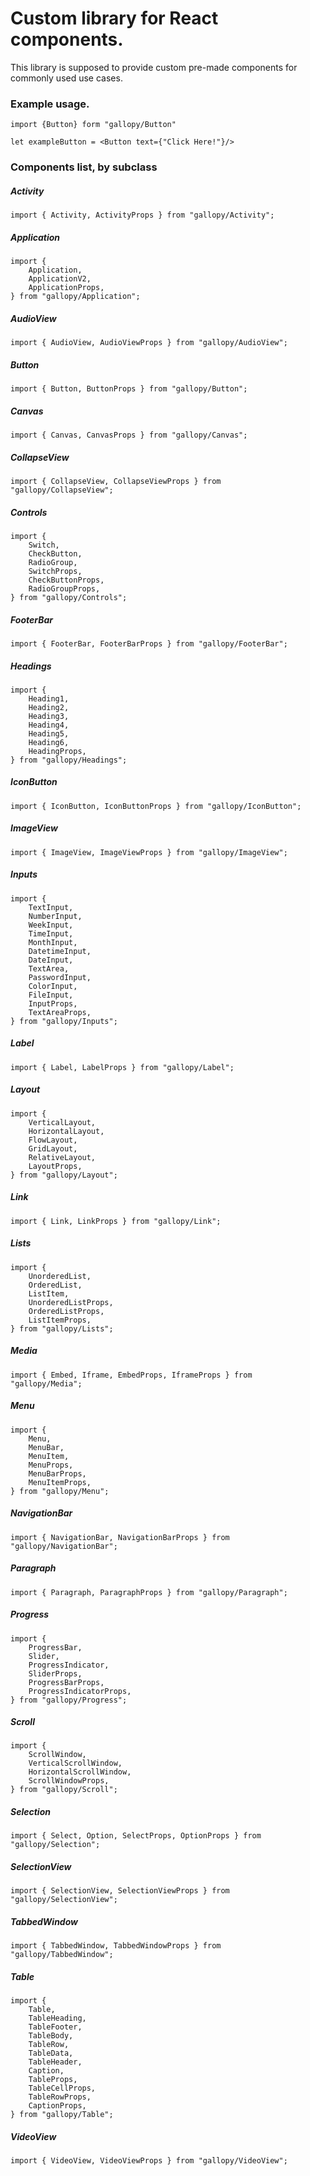 # Custom library for React components.

This library is supposed to provide custom pre-made components for commonly used use cases.

### Example usage.

```tsx
import {Button} form "gallopy/Button"

let exampleButton = <Button text={"Click Here!"}/>
```

### Components list, by subclass

##### Activity

```tsx
import { Activity, ActivityProps } from "gallopy/Activity";
```

##### Application

```tsx
import {
    Application,
    ApplicationV2,
    ApplicationProps,
} from "gallopy/Application";
```

##### AudioView

```tsx
import { AudioView, AudioViewProps } from "gallopy/AudioView";
```

##### Button

```tsx
import { Button, ButtonProps } from "gallopy/Button";
```

##### Canvas

```tsx
import { Canvas, CanvasProps } from "gallopy/Canvas";
```

##### CollapseView

```tsx
import { CollapseView, CollapseViewProps } from "gallopy/CollapseView";
```

##### Controls

```tsx
import {
    Switch,
    CheckButton,
    RadioGroup,
    SwitchProps,
    CheckButtonProps,
    RadioGroupProps,
} from "gallopy/Controls";
```

##### FooterBar

```tsx
import { FooterBar, FooterBarProps } from "gallopy/FooterBar";
```

##### Headings

```tsx
import {
    Heading1,
    Heading2,
    Heading3,
    Heading4,
    Heading5,
    Heading6,
    HeadingProps,
} from "gallopy/Headings";
```

##### IconButton

```tsx
import { IconButton, IconButtonProps } from "gallopy/IconButton";
```

##### ImageView

```tsx
import { ImageView, ImageViewProps } from "gallopy/ImageView";
```

##### Inputs

```tsx
import {
    TextInput,
    NumberInput,
    WeekInput,
    TimeInput,
    MonthInput,
    DatetimeInput,
    DateInput,
    TextArea,
    PasswordInput,
    ColorInput,
    FileInput,
    InputProps,
    TextAreaProps,
} from "gallopy/Inputs";
```

##### Label

```tsx
import { Label, LabelProps } from "gallopy/Label";
```

##### Layout

```tsx
import {
    VerticalLayout,
    HorizontalLayout,
    FlowLayout,
    GridLayout,
    RelativeLayout,
    LayoutProps,
} from "gallopy/Layout";
```

##### Link

```tsx
import { Link, LinkProps } from "gallopy/Link";
```

##### Lists

```tsx
import {
    UnorderedList,
    OrderedList,
    ListItem,
    UnorderedListProps,
    OrderedListProps,
    ListItemProps,
} from "gallopy/Lists";
```

##### Media

```tsx
import { Embed, Iframe, EmbedProps, IframeProps } from "gallopy/Media";
```

##### Menu

```tsx
import {
    Menu,
    MenuBar,
    MenuItem,
    MenuProps,
    MenuBarProps,
    MenuItemProps,
} from "gallopy/Menu";
```

##### NavigationBar

```tsx
import { NavigationBar, NavigationBarProps } from "gallopy/NavigationBar";
```

##### Paragraph

```tsx
import { Paragraph, ParagraphProps } from "gallopy/Paragraph";
```

##### Progress

```tsx
import {
    ProgressBar,
    Slider,
    ProgressIndicator,
    SliderProps,
    ProgressBarProps,
    ProgressIndicatorProps,
} from "gallopy/Progress";
```

##### Scroll

```tsx
import {
    ScrollWindow,
    VerticalScrollWindow,
    HorizontalScrollWindow,
    ScrollWindowProps,
} from "gallopy/Scroll";
```

##### Selection

```tsx
import { Select, Option, SelectProps, OptionProps } from "gallopy/Selection";
```

##### SelectionView

```tsx
import { SelectionView, SelectionViewProps } from "gallopy/SelectionView";
```

##### TabbedWindow

```tsx
import { TabbedWindow, TabbedWindowProps } from "gallopy/TabbedWindow";
```

##### Table

```tsx
import {
    Table,
    TableHeading,
    TableFooter,
    TableBody,
    TableRow,
    TableData,
    TableHeader,
    Caption,
    TableProps,
    TableCellProps,
    TableRowProps,
    CaptionProps,
} from "gallopy/Table";
```

##### VideoView

```tsx
import { VideoView, VideoViewProps } from "gallopy/VideoView";
```
